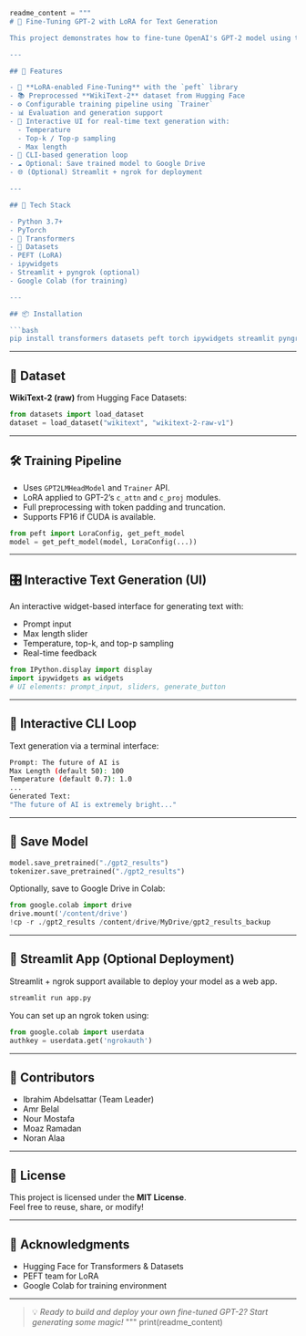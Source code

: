 
```python
readme_content = """
# 🤖 Fine-Tuning GPT-2 with LoRA for Text Generation

This project demonstrates how to fine-tune OpenAI's GPT-2 model using the [LoRA (Low-Rank Adaptation)](https://arxiv.org/abs/2106.09685) technique for efficient adaptation. The model is trained on the WikiText-2 dataset for causal language modeling and includes both an interactive Jupyter interface (`ipywidgets`) and a command-line-based generation loop.

---

## 🚀 Features

- 🔧 **LoRA-enabled Fine-Tuning** with the `peft` library  
- 📚 Preprocessed **WikiText-2** dataset from Hugging Face  
- ⚙️ Configurable training pipeline using `Trainer`  
- 📊 Evaluation and generation support  
- 🧠 Interactive UI for real-time text generation with:
  - Temperature
  - Top-k / Top-p sampling
  - Max length
- 💬 CLI-based generation loop  
- ☁️ Optional: Save trained model to Google Drive  
- 🌐 (Optional) Streamlit + ngrok for deployment  

---

## 🧰 Tech Stack

- Python 3.7+
- PyTorch
- 🤗 Transformers
- 🤗 Datasets
- PEFT (LoRA)
- ipywidgets
- Streamlit + pyngrok (optional)
- Google Colab (for training)

---

## 📦 Installation

```bash
pip install transformers datasets peft torch ipywidgets streamlit pyngrok
```

---

## 📁 Dataset

**WikiText-2 (raw)** from Hugging Face Datasets:
```python
from datasets import load_dataset
dataset = load_dataset("wikitext", "wikitext-2-raw-v1")
```

---

## 🛠 Training Pipeline

- Uses `GPT2LMHeadModel` and `Trainer` API.
- LoRA applied to GPT-2’s `c_attn` and `c_proj` modules.
- Full preprocessing with token padding and truncation.
- Supports FP16 if CUDA is available.

```python
from peft import LoraConfig, get_peft_model
model = get_peft_model(model, LoraConfig(...))
```

---

## 🎛 Interactive Text Generation (UI)

An interactive widget-based interface for generating text with:

- Prompt input
- Max length slider
- Temperature, top-k, and top-p sampling
- Real-time feedback

```python
from IPython.display import display
import ipywidgets as widgets
# UI elements: prompt_input, sliders, generate_button
```

---

## 🧪 Interactive CLI Loop

Text generation via a terminal interface:

```bash
Prompt: The future of AI is
Max Length (default 50): 100
Temperature (default 0.7): 1.0
...
Generated Text:
"The future of AI is extremely bright..."
```

---

## 💾 Save Model

```python
model.save_pretrained("./gpt2_results")
tokenizer.save_pretrained("./gpt2_results")
```

Optionally, save to Google Drive in Colab:
```python
from google.colab import drive
drive.mount('/content/drive')
!cp -r ./gpt2_results /content/drive/MyDrive/gpt2_results_backup
```

---

## 📌 Streamlit App (Optional Deployment)

Streamlit + ngrok support available to deploy your model as a web app.

```bash
streamlit run app.py
```

You can set up an ngrok token using:

```python
from google.colab import userdata
authkey = userdata.get('ngrokauth')
```

---

## 👥 Contributors

- Ibrahim Abdelsattar (Team Leader)  
- Amr Belal  
- Nour Mostafa  
- Moaz Ramadan  
- Noran Alaa  

---

## 📜 License

This project is licensed under the **MIT License**.  
Feel free to reuse, share, or modify!

---

## 🙌 Acknowledgments

- Hugging Face for Transformers & Datasets  
- PEFT team for LoRA  
- Google Colab for training environment

---

> 💡 *Ready to build and deploy your own fine-tuned GPT-2? Start generating some magic!*
"""
print(readme_content)
```
